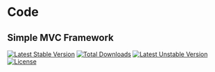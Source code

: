 # Code
## Simple MVC Framework
[![Latest Stable Version](https://poser.pugx.org/salemcode8/code/v/stable?format=flat-square)](https://packagist.org/packages/salemcode8/code)
[![Total Downloads](https://poser.pugx.org/salemcode8/code/downloads?format=flat-square)](https://packagist.org/packages/salemcode8/code)
[![Latest Unstable Version](https://poser.pugx.org/salemcode8/code/v/unstable?format=flat-square)](https://packagist.org/packages/salemcode8/code)
[![License](https://poser.pugx.org/salemcode8/code/license?format=flat-square)](https://packagist.org/packages/salemcode8/code)